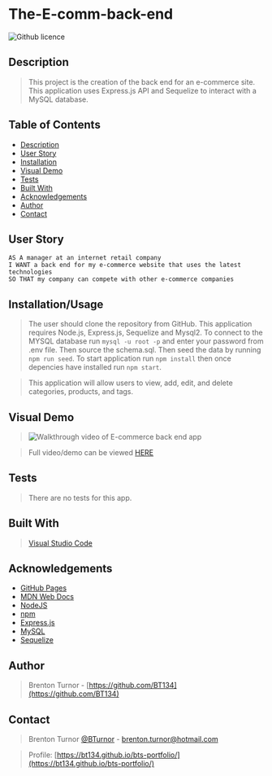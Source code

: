 # The-E-comm-back-end
![Github licence](http://img.shields.io/badge/license-MIT-blue.svg)
## Description

> This project is the creation of the back end for an e-commerce site. This application uses Express.js API and Sequelize to interact with a MySQL database.

 ## Table of Contents 
  - [Description](#description)
  - [User Story](#user-story)
  - [Installation](#installation)
  - [Visual Demo](#visual-demo)
  - [Tests](#tests)
  - [Built With](#built-with)
  - [Acknowledgements](#acknowledgements)
  - [Author](#author)
  - [Contact](#contact)

## User Story
```
AS A manager at an internet retail company
I WANT a back end for my e-commerce website that uses the latest technologies
SO THAT my company can compete with other e-commerce companies
```

## Installation/Usage

> The user should clone the repository from GitHub. This application requires Node.js, Express.js, Sequelize and Mysql2. To connect to the MYSQL database run `mysql -u root -p` and enter your password from .env file. Then source the schema.sql. Then seed the data by running `npm run seed`. To start application run `npm install` then once depencies have installed run `npm start`.

> This application will allow users to view, add, edit, and delete categories, products, and tags.

## Visual Demo

><img src="images\E-Commerce Back End .mp4" alt= "Walkthrough video of E-commerce back end app">

> Full video/demo can be viewed [HERE](https://drive.google.com/file/d/1_RydPqygO3EukEJVE4T3Yyife-NzsYWE/view)

## Tests

> There are no tests for this app.

## Built With

> [Visual Studio Code](https://code.visualstudio.com/)

## Acknowledgements

* [GitHub Pages](https://pages.github.com)
* [MDN Web Docs](https://developer.mozilla.org/en-US/)
* [NodeJS](https://nodejs.org/en/)
* [npm](https://www.npmjs.com/)
* [Express.js](https://expressjs.com/)
* [MySQL](https://www.mysql.com/)
* [Sequelize](https://sequelize.org/)

## Author

> Brenton Turnor - [https://github.com/BT134](https://github.com/BT134)

## Contact 

> Brenton Turnor [@BTurnor](https://twitter.com/BTurnor) - brenton.turnor@hotmail.com

> Profile: [https://bt134.github.io/bts-portfolio/](https://bt134.github.io/bts-portfolio/)
